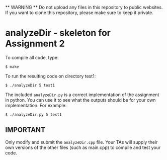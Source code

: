** WARNING ** Do not upload any files in this repository to public websites. If you want to clone this repository, please make sure to keep it private.

# analyzeDir - skeleton for Assignment 2

To compile all code, type:
```
$ make
```

To run the resulting code on directory test1:
```
$ ./analyzeDir 5 test1
```

The included `analyzeDir.py` is a correct implementation of the assignment in python. You can use it to see what the outputs should be
for your own implementation. For example:

```
$ ./analyzeDir.py 5 test1
```


## IMPORTANT

Only modify and submit the `analyzeDir.cpp` file. Your TAs will
supply their own versions of the other files (such as main.cpp) to
compile and test your code.


